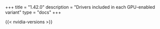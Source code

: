 +++
title = "1.42.0"
description = "Drivers included in each GPU-enabled variant"
type = "docs"
+++

{{< nvidia-versions >}}
